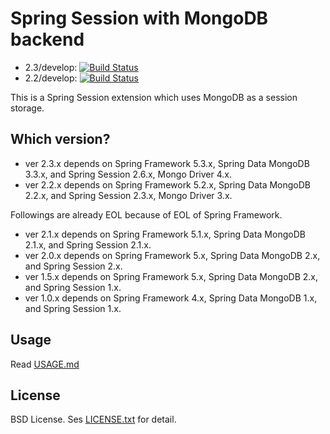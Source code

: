 # Spring Session with MongoDB backend

- 2.3/develop: [![Build Status](https://travis-ci.org/tmurakam/spring-session-ext-mongo.svg?branch=2.3/develop)](https://travis-ci.org/tmurakam/spring-session-ext-mongo)
- 2.2/develop: [![Build Status](https://travis-ci.org/tmurakam/spring-session-ext-mongo.svg?branch=2.2/develop)](https://travis-ci.org/tmurakam/spring-session-ext-mongo)

This is a Spring Session extension which uses MongoDB as a session storage.

## Which version?

* ver 2.3.x depends on Spring Framework 5.3.x, Spring Data MongoDB 3.3.x, and Spring Session 2.6.x, Mongo Driver 4.x.
* ver 2.2.x depends on Spring Framework 5.2.x, Spring Data MongoDB 2.2.x, and Spring Session 2.3.x, Mongo Driver 3.x.

Followings are already EOL because of EOL of Spring Framework.

* ver 2.1.x depends on Spring Framework 5.1.x, Spring Data MongoDB 2.1.x, and Spring Session 2.1.x.
* ver 2.0.x depends on Spring Framework 5.x, Spring Data MongoDB 2.x, and Spring Session 2.x.
* ver 1.5.x depends on Spring Framework 5.x, Spring Data MongoDB 2.x, and Spring Session 1.x.
* ver 1.0.x depends on Spring Framework 4.x, Spring Data MongoDB 1.x, and Spring Session 1.x.

## Usage

Read [USAGE.md](./USAGE.md)

## License

BSD License. Ses [LICENSE.txt](./LICENSE.txt) for detail.
